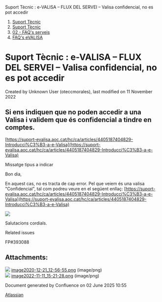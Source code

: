 Suport Tècnic : e-VALISA – FLUX DEL SERVEI – Valisa confidencial, no es pot accedir  

1.  [Suport Tècnic](index.md)
2.  [Suport Tècnic](13893782.md)
3.  [02 - FAQ's serveis](26313393.md)
4.  [FAQ's eVALISA](28705569.md)

Suport Tècnic : e-VALISA – FLUX DEL SERVEI – Valisa confidencial, no es pot accedir
===================================================================================

Created by Unknown User (oteccmorales), last modified on 11 November 2022

Si ens indiquen que no poden accedir a una Valisa i validem que és confidencial a tindre en comptes.
----------------------------------------------------------------------------------------------------

[https://suport-evalisa.aoc.cat/hc/ca/articles/4405187404829-Introducci%C3%B3-a-e-Valisa](https://suport-evalisa.aoc.cat/hc/ca/articles/4405187404829-Introducci%C3%B3-a-e-Valisa)

  

  

Missatge tipus a indicar

Bon dia,

En aquest cas, no es tracta de cap error. Pel que veiem és una valisa "Confidencial", tal com podreu veure en el següent enllaç: [https://suport-evalisa.aoc.cat/hc/ca/articles/4405187404829-Introducci%C3%B3-a-e-Valisa](https://suport-evalisa.aoc.cat/hc/ca/articles/4405187404829-Introducci%C3%B3-a-e-Valisa)

![](attachments/41520172/81854813.png)

Salutacions cordials.

  

Related issues

FP#393088

Attachments:
------------

![](images/icons/bullet_blue.gif) [image2020-12-21\_12-56-55.png](attachments/41520172/41520173.png) (image/png)  
![](images/icons/bullet_blue.gif) [image2022-11-11\_15-21-28.png](attachments/41520172/81854813.png) (image/png)  

Document generated by Confluence on 02 June 2025 10:55

[Atlassian](http://www.atlassian.com/)